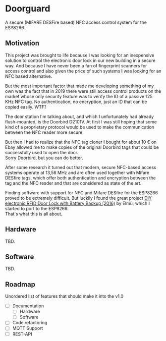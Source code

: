 # Doorguard

A secure (MIFARE DESFire based) NFC access control system for the ESP8266.

## Motivation

This project was brought to life because I was looking for an inexpensive solution to control the electronic door lock in our new building in a secure way. And because I have never been a fan of fingerprint scanners for access control and also given the price of such systems I was looking for an NFC based alternative.

But the most important factor that made me developing something of my own was the fact that in 2019 there were still access control products on the market whose only security feature was to verify the ID of a passive 125 KHz NFC tag. No authentication, no encryption, just an ID that can be copied easily. WTF?

The door station I'm talking about, and which I unfortunately had already flush-mounted, is the Doorbird D2101V. At first I was still hoping that some kind of a proprietary protocol would be used to make the communication between the NFC reader more secure.

But then I had to realize that the NFC tag cloner I bought for about 10 € on Ebay allowed me to make copies of the original Doorbird tags that could be successfully used to open the door.  
Sorry Doorbird, but you can do better.

After some research it turned out that modern, secure NFC-based access systems operate at 13,56 MHz and are often used together with Mifare DESfire tags, which offer both authentication and encryption between the tag and the NFC reader and that are considered as state of the art.

Finding software with support for NFC and Mifare DESfire for the ESP8266 proved to be extremely difficult. But luckily I found the great project [DIY electronic RFID Door Lock with Battery Backup (2016)](https://www.codeproject.com/Articles/1096861/DIY-electronic-RFID-Door-Lock-with-Battery-Backup) by Elmü, which I started to port to the ESP8266.  
That's what this is all about.

## Hardware

TBD.

## Software

TBD.

## Roadmap

Unordered list of features that should make it into the v1.0

* [ ] Documentation
  * [ ] Hardware
  * [ ] Software
* [ ] Code refactoring
* [ ] MQTT Support
* [ ] REST-API
